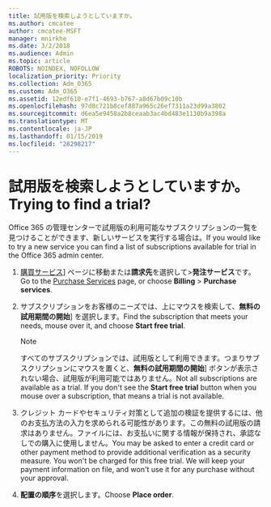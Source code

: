 ```yaml
---
title: 試用版を検索しようとしていますか。
ms.author: cmcatee
author: cmcatee-MSFT
manager: mnirkhe
ms.date: 3/2/2018
ms.audience: Admin
ms.topic: article
ROBOTS: NOINDEX, NOFOLLOW
localization_priority: Priority
ms.collection: Adm_O365
ms.custom: Adm_O365
ms.assetid: 12edf610-e7f1-4693-b767-a8d67b09c10b
ms.openlocfilehash: 97d8c721b8cef887a965c26ef7311a23d99a3802
ms.sourcegitcommit: d6ea5e9458a2b8ceaab3ac4bd483e1130b9a398a
ms.translationtype: MT
ms.contentlocale: ja-JP
ms.lasthandoff: 01/15/2019
ms.locfileid: "28298217"
---
```

# <a name="trying-to-find-a-trial"></a><span data-ttu-id="a6103-102">試用版を検索しようとしていますか。</span><span class="sxs-lookup"><span data-stu-id="a6103-102">Trying to find a trial?</span></span>

<span data-ttu-id="a6103-103">Office 365 の管理センターで試用版の利用可能なサブスクリプションの一覧を見つけることができます、新しいサービスを実行する場合は。</span><span class="sxs-lookup"><span data-stu-id="a6103-103">If you would like to try a new service you can find a list of subscriptions available for trial in the Office 365 admin center.</span></span>
  
1. <span data-ttu-id="a6103-104">[購買サービス](https://go.microsoft.com/fwlink/p/?linkid=868433)] ページに移動または**請求先**を選択して\>**発注サービス**です。</span><span class="sxs-lookup"><span data-stu-id="a6103-104">Go to the [Purchase Services](https://go.microsoft.com/fwlink/p/?linkid=868433) page, or choose **Billing** \> **Purchase services**.</span></span>
    
2. <span data-ttu-id="a6103-105">サブスクリプションをお客様のニーズでは、上にマウスを検索して、**無料の試用期間の開始**] を選択します。</span><span class="sxs-lookup"><span data-stu-id="a6103-105">Find the subscription that meets your needs, mouse over it, and choose **Start free trial**.</span></span>
    
    > [!NOTE]
    > <span data-ttu-id="a6103-p101">すべてのサブスクリプションでは、試用版として利用できます。つまりサブスクリプションにマウスを置くと、**無料の試用期間の開始**] ボタンが表示されない場合、試用版が利用可能ではありません。</span><span class="sxs-lookup"><span data-stu-id="a6103-p101">Not all subscriptions are available as a trial. If you don't see the **Start free trial** button when you mouse over a subscription, that means a trial is not available.</span></span> 
  
3. <span data-ttu-id="a6103-p102">クレジット カードやセキュリティ対策として追加の検証を提供するには、他のお支払方法の入力を求められる可能性があります。この無料の試用版の請求はありません。ファイルには、お支払いに関する情報が保持され、承認なしでの購入に使用しません。</span><span class="sxs-lookup"><span data-stu-id="a6103-p102">You may be asked to enter a credit card or other payment method to provide additional verification as a security measure. You won't be charged for this free trial. We will keep your payment information on file, and won't use it for any purchase without your approval.</span></span>
    
4. <span data-ttu-id="a6103-111">**配置の順序**を選択します。</span><span class="sxs-lookup"><span data-stu-id="a6103-111">Choose **Place order**.</span></span>
    


